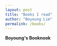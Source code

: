 ```yaml
---
layout: post
title: "Books I read"
author: "Boyoung Lim"
permalink: /books/
---
```


**Boyoung's Booknook**

